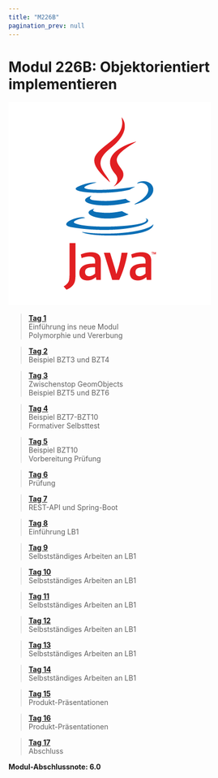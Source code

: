 ```yaml
---
title: "M226B"
pagination_prev: null
---
```


# Modul 226B: Objektorientiert implementieren

![logo_module](/data/m226b/java_logo.png)

> [**Tag 1**](./tag-0001.md)  
> Einführung ins neue Modul  
> Polymorphie und Vererbung

> [**Tag 2**](./tag-0002.md)  
> Beispiel BZT3 und BZT4

> [**Tag 3**](./tag-0003.md)  
> Zwischenstop GeomObjects  
> Beispiel BZT5 und BZT6

> [**Tag 4**](./tag-0004.md)  
> Beispiel BZT7-BZT10  
> Formativer Selbsttest

> [**Tag 5**](./tag-0005.md)  
> Beispiel BZT10  
> Vorbereitung Prüfung

> [**Tag 6**](./tag-0006.md)  
> Prüfung

> [**Tag 7**](./tag-0007.md)  
> REST-API und Spring-Boot

> [**Tag 8**](./tag-0008.md)  
> Einführung LB1

> [**Tag 9**](./tag-0009.md)  
> Selbstständiges Arbeiten an LB1

> [**Tag 10**](./tag-0010.md)  
> Selbstständiges Arbeiten an LB1

> [**Tag 11**](./tag-0011.md)  
> Selbstständiges Arbeiten an LB1

> [**Tag 12**](./tag-0012.md)  
> Selbstständiges Arbeiten an LB1

> [**Tag 13**](./tag-0013.md)  
> Selbstständiges Arbeiten an LB1

> [**Tag 14**](./tag-0014.md)  
> Selbstständiges Arbeiten an LB1

> [**Tag 15**](./tag-0015.md)  
> Produkt-Präsentationen

> [**Tag 16**](./tag-0016.md)  
> Produkt-Präsentationen

> [**Tag 17**](./tag-0017.md)  
> Abschluss

**Modul-Abschlussnote: 6.0**